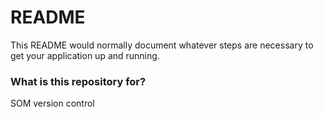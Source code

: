 # README #

This README would normally document whatever steps are necessary to get your application up and running.

### What is this repository for? ###
 SOM version control